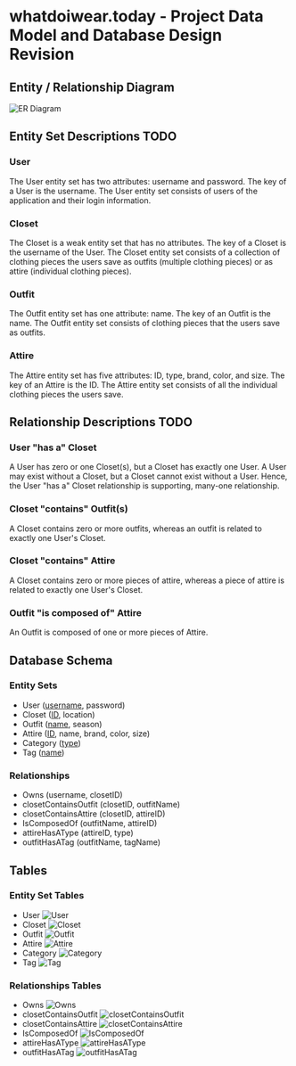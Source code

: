 # whatdoiwear.today - Project Data Model and Database Design Revision

## Entity / Relationship Diagram

![ER Diagram](./images/database_design_2.0.png)

## Entity Set Descriptions TODO

### User

The User entity set has two attributes: username and password. The key of a User is the username. The User entity set consists of users of the application and their login information.

### Closet

The Closet is a weak entity set that has no attributes. The key of a Closet is the username of the User. The Closet entity set consists of a collection of clothing pieces the users save as outfits (multiple clothing pieces) or as attire (individual clothing pieces).

### Outfit

The Outfit entity set has one attribute: name. The key of an Outfit is the name. The Outfit entity set consists of clothing pieces that the users save as outfits.

### Attire

The Attire entity set has five attributes: ID, type, brand, color, and size. The key of an Attire is the ID. The Attire entity set consists of all the individual clothing pieces the users save.

## Relationship Descriptions TODO

### User "has a" Closet

A User has zero or one Closet(s), but a Closet has exactly one User. A User may exist without a Closet, but a Closet cannot exist without a User. Hence, the User "has a" Closet relationship is supporting, many-one relationship.

### Closet "contains" Outfit(s)

A Closet contains zero or more outfits, whereas an outfit is related to exactly one User's Closet.

### Closet "contains" Attire

A Closet contains zero or more pieces of attire, whereas a piece of attire is related to exactly one User's Closet.

### Outfit "is composed of" Attire

An Outfit is composed of one or more pieces of Attire.

## Database Schema

### Entity Sets

* User (<ins>username</ins>, password)
* Closet (<ins>ID</ins>, location)
* Outfit (<ins>name</ins>, season)
* Attire (<ins>ID</ins>, name, brand, color, size)
* Category (<ins>type</ins>)
* Tag (<ins>name</ins>)

### Relationships

* Owns (username, closetID)
* closetContainsOutfit (closetID, outfitName)
* closetContainsAttire (closetID, attireID)
* IsComposedOf (outfitName, attireID)
* attireHasAType (attireID, type)
* outfitHasATag (outfitName, tagName)

## Tables

### Entity Set Tables

* User
![User](./images/table-screenshots/User.png)
* Closet
![Closet](./images/table-screenshots/Closet.png)
* Outfit
![Outfit](./images/table-screenshots/Outfit.png)
* Attire
![Attire](./images/table-screenshots/Attire.png)
* Category
![Category](./images/table-screenshots/Category.png)
* Tag
![Tag](./images/table-screenshots/Tag.png)

### Relationships Tables

* Owns
![Owns](./images/table-screenshots/Owns.png)
* closetContainsOutfit
![closetContainsOutfit](./images/table-screenshots/closetContainsOutfit.png)
* closetContainsAttire
![closetContainsAttire](./images/table-screenshots/closetContainsAttire.png)
* IsComposedOf
![IsComposedOf](./images/table-screenshots/isComposedOf.png)
* attireHasAType
![attireHasAType](./images/table-screenshots/attireHasAType.png)
* outfitHasATag
![outfitHasATag](./images/table-screenshots/outfitHasATag.png)
